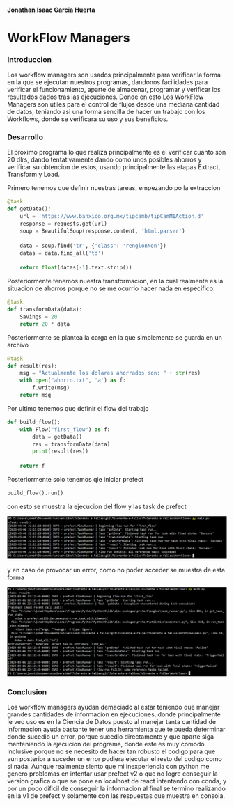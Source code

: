 #### Jonathan Isaac Garcia Huerta
# WorkFlow Managers
### Introduccion
Los workflow managers son usados principalmente para verificar la forma en la que se ejecutan nuestros programas, dandonos facilidades para verificar el funcionamiento, aparte de almacenar, programar y verificar los resultados dados tras las ejecuciones. Donde en esto Los WorkFlow Managers son utiles para el control de flujos desde una mediana cantidad de datos, teniando asi una forma sencilla de hacer un trabajo con los Workflows, donde se verificara su uso y sus beneficios.

### Desarrollo
El proximo programa lo que realiza principalmente es el verificar cuanto son 20 dlrs, dando tentativamente dando como unos posibles ahorros y verificar su obtencion de estos, usando principalmente las etapas Extract, Transform y Load.

Primero tenemos que definir nuestras tareas, empezando po la extraccion

``` Python
@task
def getData():
    url = 'https://www.banxico.org.mx/tipcamb/tipCamMIAction.d'
    response = requests.get(url)
    soup = BeautifulSoup(response.content, 'html.parser')

    data = soup.find('tr', {'class': 'renglonNon'})
    datas = data.find_all('td')

    return float(datas[-1].text.strip())
``` 

Posteriormente tenemos nuestra transformacion, en la cual realmente es la situacion de ahorros porque no se me ocurrio hacer nada en especifico.

``` python
@task
def transformData(data):
    Savings = 20
    return 20 * data

``` 
Posteriormente se plantea la carga en la que simplemente se guarda en un archivo
``` python
@task
def result(res):
    msg = "Actualmente los dolares ahorrados son: " + str(res)
    with open("ahorro.txt", 'a') as f:
        f.write(msg)
    return msg
``` 
Por ultimo tenemos que definir el flow del trabajo

``` python
def build_flow():
    with Flow("first_flow") as f:
        data = getData()
        res = transformData(data)
        print(result(res))

    return f
```

Posteriormente solo tenemos qie iniciar prefect

``` python
build_flow().run()
``` 

con esto se muestra la ejecucion del flow y las task de prefect

![cmd](./assets/success.png)

y en caso de provocar un error, como no poder acceder se muestra de esta forma

![cmd](./assets/failed.png)

### Conclusion
Los workflow managers ayudan demaciado al estar teniendo que manejar grandes cantidades de informacion en ejecuciones, donde principalmente le veo uso es en la Ciencia de Datos puesto al manejar tanta cantidad de informacion ayuda bastante tener una herramienta que te pueda determinar donde sucedio un error, porque sucedio directamente y que aparte siga manteniendo la ejecucion del programa, donde este es muy comodo inclusive porque no se necesito de hacer tan robusto el codigo para que aun posterior a suceder un error pudiera ejecutar el resto del codigo como si nada. Aunque realmente siento que mi inexperiencia con python me genero problemas en intentar usar prefect v2 o que no logre conseguir la version grafica o que se pone en localhost de react intentando con conda, y por un poco dificil de conseguir la informacion al final se termino realizando en la v1 de prefect y solamente con las respuestas que muestra en consola.